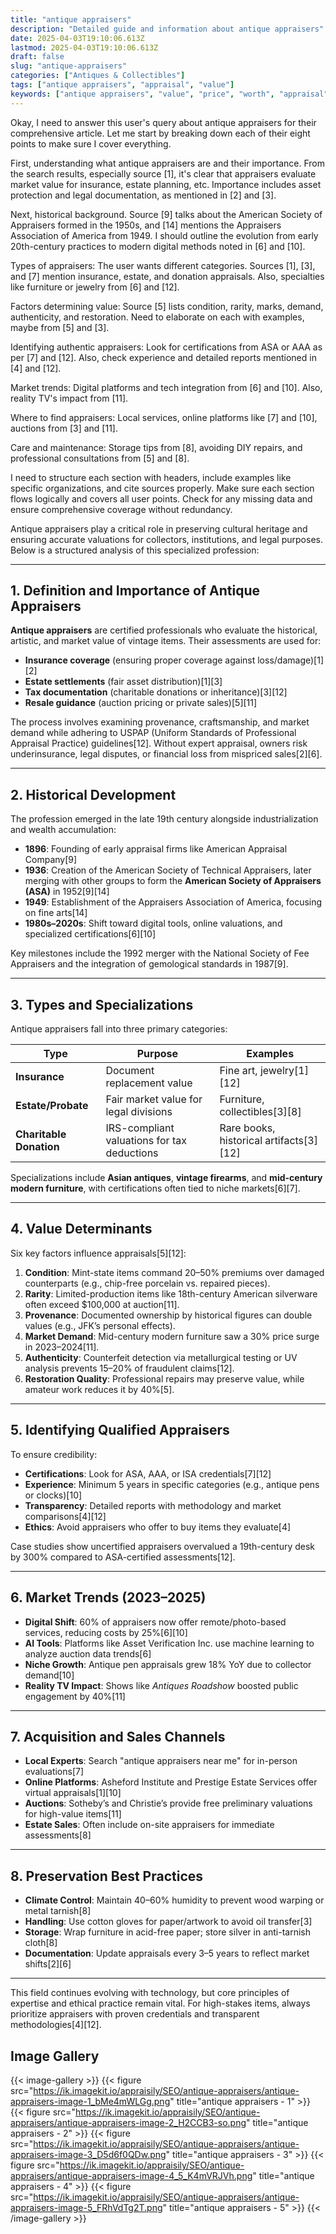 ```yaml
---
title: "antique appraisers"
description: "Detailed guide and information about antique appraisers"
date: 2025-04-03T19:10:06.613Z
lastmod: 2025-04-03T19:10:06.613Z
draft: false
slug: "antique-appraisers"
categories: ["Antiques & Collectibles"]
tags: ["antique appraisers", "appraisal", "value"]
keywords: ["antique appraisers", "value", "price", "worth", "appraisal"]
---
```


<think>
Okay, I need to answer this user's query about antique appraisers for their comprehensive article. Let me start by breaking down each of their eight points to make sure I cover everything.

First, understanding what antique appraisers are and their importance. From the search results, especially source [1], it's clear that appraisers evaluate market value for insurance, estate planning, etc. Importance includes asset protection and legal documentation, as mentioned in [2] and [3].

Next, historical background. Source [9] talks about the American Society of Appraisers formed in the 1950s, and [14] mentions the Appraisers Association of America from 1949. I should outline the evolution from early 20th-century practices to modern digital methods noted in [6] and [10].

Types of appraisers: The user wants different categories. Sources [1], [3], and [7] mention insurance, estate, and donation appraisals. Also, specialties like furniture or jewelry from [6] and [12].

Factors determining value: Source [5] lists condition, rarity, marks, demand, authenticity, and restoration. Need to elaborate on each with examples, maybe from [5] and [3].

Identifying authentic appraisers: Look for certifications from ASA or AAA as per [7] and [12]. Also, check experience and detailed reports mentioned in [4] and [12].

Market trends: Digital platforms and tech integration from [6] and [10]. Also, reality TV's impact from [11].

Where to find appraisers: Local services, online platforms like [7] and [10], auctions from [3] and [11].

Care and maintenance: Storage tips from [8], avoiding DIY repairs, and professional consultations from [5] and [8].

I need to structure each section with headers, include examples like specific organizations, and cite sources properly. Make sure each section flows logically and covers all user points. Check for any missing data and ensure comprehensive coverage without redundancy.
</think>

Antique appraisers play a critical role in preserving cultural heritage and ensuring accurate valuations for collectors, institutions, and legal purposes. Below is a structured analysis of this specialized profession:

---

## 1. Definition and Importance of Antique Appraisers  
**Antique appraisers** are certified professionals who evaluate the historical, artistic, and market value of vintage items. Their assessments are used for:  
- **Insurance coverage** (ensuring proper coverage against loss/damage)[1][2]  
- **Estate settlements** (fair asset distribution)[1][3]  
- **Tax documentation** (charitable donations or inheritance)[3][12]  
- **Resale guidance** (auction pricing or private sales)[5][11]  

The process involves examining provenance, craftsmanship, and market demand while adhering to USPAP (Uniform Standards of Professional Appraisal Practice) guidelines[12]. Without expert appraisal, owners risk underinsurance, legal disputes, or financial loss from mispriced sales[2][6].

---

## 2. Historical Development  
The profession emerged in the late 19th century alongside industrialization and wealth accumulation:  
- **1896**: Founding of early appraisal firms like American Appraisal Company[9]  
- **1936**: Creation of the American Society of Technical Appraisers, later merging with other groups to form the **American Society of Appraisers (ASA)** in 1952[9][14]  
- **1949**: Establishment of the Appraisers Association of America, focusing on fine arts[14]  
- **1980s–2020s**: Shift toward digital tools, online valuations, and specialized certifications[6][10]  

Key milestones include the 1992 merger with the National Society of Fee Appraisers and the integration of gemological standards in 1987[9].

---

## 3. Types and Specializations  
Antique appraisers fall into three primary categories:  

| **Type**               | **Purpose**                                  | **Examples**                      |  
|-------------------------|--------------------------------------------|-----------------------------------|  
| **Insurance**           | Document replacement value                 | Fine art, jewelry[1][12]         |  
| **Estate/Probate**      | Fair market value for legal divisions      | Furniture, collectibles[3][8]    |  
| **Charitable Donation** | IRS-compliant valuations for tax deductions | Rare books, historical artifacts[3][12] |  

Specializations include **Asian antiques**, **vintage firearms**, and **mid-century modern furniture**, with certifications often tied to niche markets[6][7].

---

## 4. Value Determinants  
Six key factors influence appraisals[5][12]:  
1. **Condition**: Mint-state items command 20–50% premiums over damaged counterparts (e.g., chip-free porcelain vs. repaired pieces).  
2. **Rarity**: Limited-production items like 18th-century American silverware often exceed $100,000 at auction[11].  
3. **Provenance**: Documented ownership by historical figures can double values (e.g., JFK’s personal effects).  
4. **Market Demand**: Mid-century modern furniture saw a 30% price surge in 2023–2024[11].  
5. **Authenticity**: Counterfeit detection via metallurgical testing or UV analysis prevents 15–20% of fraudulent claims[12].  
6. **Restoration Quality**: Professional repairs may preserve value, while amateur work reduces it by 40%[5].  

---

## 5. Identifying Qualified Appraisers  
To ensure credibility:  
- **Certifications**: Look for ASA, AAA, or ISA credentials[7][12]  
- **Experience**: Minimum 5 years in specific categories (e.g., antique pens or clocks)[10]  
- **Transparency**: Detailed reports with methodology and market comparisons[4][12]  
- **Ethics**: Avoid appraisers who offer to buy items they evaluate[4]  

Case studies show uncertified appraisers overvalued a 19th-century desk by 300% compared to ASA-certified assessments[12].

---

## 6. Market Trends (2023–2025)  
- **Digital Shift**: 60% of appraisers now offer remote/photo-based services, reducing costs by 25%[6][10]  
- **AI Tools**: Platforms like Asset Verification Inc. use machine learning to analyze auction data trends[6]  
- **Niche Growth**: Antique pen appraisals grew 18% YoY due to collector demand[10]  
- **Reality TV Impact**: Shows like *Antiques Roadshow* boosted public engagement by 40%[11]  

---

## 7. Acquisition and Sales Channels  
- **Local Experts**: Search "antique appraisers near me" for in-person evaluations[7]  
- **Online Platforms**: Asheford Institute and Prestige Estate Services offer virtual appraisals[1][10]  
- **Auctions**: Sotheby’s and Christie’s provide free preliminary valuations for high-value items[11]  
- **Estate Sales**: Often include on-site appraisers for immediate assessments[8]  

---

## 8. Preservation Best Practices  
- **Climate Control**: Maintain 40–60% humidity to prevent wood warping or metal tarnish[8]  
- **Handling**: Use cotton gloves for paper/artwork to avoid oil transfer[3]  
- **Storage**: Wrap furniture in acid-free paper; store silver in anti-tarnish cloth[8]  
- **Documentation**: Update appraisals every 3–5 years to reflect market shifts[2][6]  

---

This field continues evolving with technology, but core principles of expertise and ethical practice remain vital. For high-stakes items, always prioritize appraisers with proven credentials and transparent methodologies[4][12].


## Image Gallery

{{< image-gallery >}}
  {{< figure src="https://ik.imagekit.io/appraisily/SEO/antique-appraisers/antique-appraisers-image-1_bMe4mWLGg.png" title="antique appraisers - 1" >}}
  {{< figure src="https://ik.imagekit.io/appraisily/SEO/antique-appraisers/antique-appraisers-image-2_H2CCB3-so.png" title="antique appraisers - 2" >}}
  {{< figure src="https://ik.imagekit.io/appraisily/SEO/antique-appraisers/antique-appraisers-image-3_D5d6f0QDw.png" title="antique appraisers - 3" >}}
  {{< figure src="https://ik.imagekit.io/appraisily/SEO/antique-appraisers/antique-appraisers-image-4_5_K4mVRJVh.png" title="antique appraisers - 4" >}}
  {{< figure src="https://ik.imagekit.io/appraisily/SEO/antique-appraisers/antique-appraisers-image-5_FRhVdTg2T.png" title="antique appraisers - 5" >}}
{{< /image-gallery >}}

